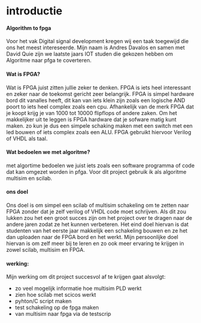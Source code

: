 # **introductie**

#### Algorithm to fpga

Voor het vak Digital signal development kregen wij een taak toegewijd die ons het meest intereseerde. Mijn naam is Andres Davalos en samen met David Quie zijn we laatste jaars IOT studen die gekozen hebben om Algoritme naar pfga te coverteren. 


#### Wat is FPGA?

Wat is FPGA juist zitten jullie zeker te denken. FPGA is iets heel interessant en zeker naar de toekomst gericht zeer belangrijk. FPGA is simpel hardware bord dit vanalles heeft, dit kan van iets klein zijn zoals een logische AND poort to iets heel complex zoals een cpu. Afhankelijk van de merk FPGA dat je koopt krijg je van 1000 tot 10000 flipflops of andere zaken. Om het makkelijker uit te leggen is FPGA hardware dat je sofware matig kunt maken. zo kun je dus een simpele schaking maken met een switch met een led bouwen of iets complex zoals een ALU. FPGA gebruikt hiervoor Verilog of VHDL als taal.

#### Wat bedoelen we met algoritme? 

met algortime bedoelen we juist iets zoals een software programma of code dat kan omgezet worden in pfga. Voor dit project gebruik ik als algoritme multisim en scilab.

#### ons doel 

Ons doel is om simpel een scilab of multisim schakeling om te zetten naar FPGA zonder dat je zelf verilog of VHDL code moet schrijven. Als dit zou lukken zou het een groot succes zijn om het project over te dragen naar de andere jaren zodat ze het kunnen verbeteren. Het eind doel hiervan is dat studenten van het eerste jaar makkelijk een schakeling bouwen en ze het dan uploaden naar de FPGA bord en het werkt. Mijn persoonlijke doel hiervan is om zelf meer bij te leren en zo ook meer ervaring te krijgen in zowel scilab, multisim en FPGA.   

#### werking:

Mijn werking om dit project succesvol af te krijgen gaat alsvolgt: 

- zo veel mogelijk informatie hoe multisim PLD werkt
- zien hoe scilab met scicos werkt
- pyhton/C script maken
- test schakeling op de fpga maken
- van multisim naar fpga via de testscrip 




